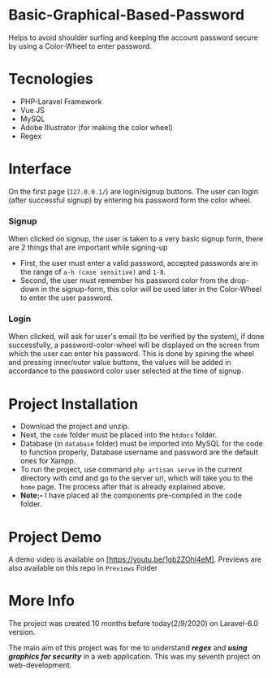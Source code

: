 # Basic-Graphical-Based-Password
Helps to avoid shoulder surfing and keeping the account password secure by using a Color-Wheel to enter password.

# Tecnologies 
  * PHP-Laravel Framework
  * Vue JS
  * MySQL
  * Adobe Illustrator (for making the color wheel)
  * Regex

# Interface
On the first page (`127.0.0.1/`) are login/signup buttons. The user can login (after successful signup) by entering his password form the color wheel. 

### Signup
When clicked on signup, the user is taken to a very basic signup form, there are 2 things that are important while signing-up 
  * First, the user must enter a valid password, accepted passwords are in the range of `a-h (case sensitive)` and `1-8`.
  * Second, the user must remember his password color from the drop-down in the signup-form, this color will be used later in the Color-Wheel to enter the user password.
  
### Login
When clicked, will ask for user's email (to be verified by the system), if done successfully, a password-color-wheel will be displayed on the screen from which the user can enter his password. This is done by spining the wheel and pressing inner/outer value buttons, the values will be added in accordance to the password color user selected at the time of signup.

# Project Installation
 * Download the project and unzip. 
 * Next, the `code` folder must be placed into the `htdocs` folder.
 * Database (in `database` folder) must be imported into MySQL for the code to function properly, Database username and password are the default ones for Xampp.
 * To run the project, use command `php artisan serve` in the current directory with cmd and go to the server url, which will take you to the `home` page. The process after that is already explained above.
 * **Note:-** I have placed all the components pre-compiled in the code folder.

# Project Demo
A demo video is available on [https://youtu.be/1gb2ZOhl4eM]. Previews are also available on this repo in `Previews` Folder

# More Info
The project was created 10 months before today(2/9/2020) on Laravel-6.0 version.

The main aim of this project was for me to understand ***regex*** and ***using graphics for security*** in a web application. This was my seventh project on web-development.
